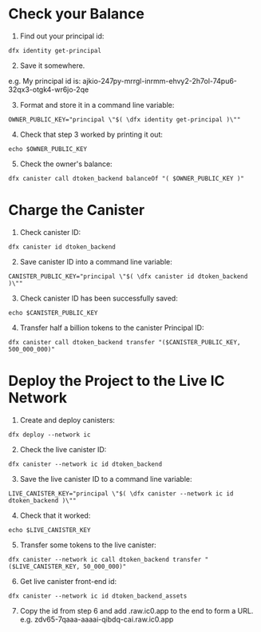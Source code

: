 # Check your Balance

1. Find out your principal id:

```
dfx identity get-principal
```

2. Save it somewhere.

e.g. My principal id is: ajkio-247py-mrrgl-inrmm-ehvy2-2h7ol-74pu6-32qx3-otgk4-wr6jo-2qe


3. Format and store it in a command line variable:
```
OWNER_PUBLIC_KEY="principal \"$( \dfx identity get-principal )\""
```

4. Check that step 3 worked by printing it out:
```
echo $OWNER_PUBLIC_KEY
```

5. Check the owner's balance:
```
dfx canister call dtoken_backend balanceOf "( $OWNER_PUBLIC_KEY )"
```

# Charge the Canister


1. Check canister ID:
```
dfx canister id dtoken_backend
```

2. Save canister ID into a command line variable:
```
CANISTER_PUBLIC_KEY="principal \"$( \dfx canister id dtoken_backend )\""
```

3. Check canister ID has been successfully saved:
```
echo $CANISTER_PUBLIC_KEY
```

4. Transfer half a billion tokens to the canister Principal ID:
```
dfx canister call dtoken_backend transfer "($CANISTER_PUBLIC_KEY, 500_000_000)"
```

# Deploy the Project to the Live IC Network

1. Create and deploy canisters:

```
dfx deploy --network ic
```

2. Check the live canister ID:
```
dfx canister --network ic id dtoken_backend
```

3. Save the live canister ID to a command line variable:
```
LIVE_CANISTER_KEY="principal \"$( \dfx canister --network ic id dtoken_backend )\""
```

4. Check that it worked:
```
echo $LIVE_CANISTER_KEY
```

5. Transfer some tokens to the live canister:
```
dfx canister --network ic call dtoken_backend transfer "($LIVE_CANISTER_KEY, 50_000_000)"
```

6. Get live canister front-end id:
```
dfx canister --network ic id dtoken_backend_assets
```
7. Copy the id from step 6 and add .raw.ic0.app to the end to form a URL.
e.g. zdv65-7qaaa-aaaai-qibdq-cai.raw.ic0.app